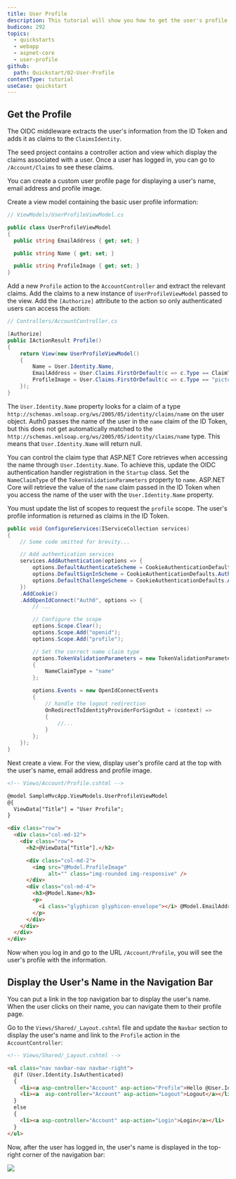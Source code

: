 ```yaml
---
title: User Profile
description: This tutorial will show you how to get the user's profile and display it.
budicon: 292
topics:
  - quickstarts
  - webapp
  - aspnet-core
  - user-profile
github:
  path: Quickstart/02-User-Profile
contentType: tutorial
useCase: quickstart
---
```

## Get the Profile

The OIDC middleware extracts the user's information from the ID Token and adds it as claims to the `ClaimsIdentity`.

The seed project contains a controller action and view which display the claims associated with a user. Once a user has logged in, you can go to `/Account/Claims` to see these claims.

You can create a custom user profile page for displaying a user's name, email address and profile image.

Create a view model containing the basic user profile information:

```csharp
// ViewModels/UserProfileViewModel.cs

public class UserProfileViewModel
{
  public string EmailAddress { get; set; }

  public string Name { get; set; }

  public string ProfileImage { get; set; }
}
```

Add a new `Profile` action to the `AccountController` and extract the relevant claims. Add the claims to a new instance of `UserProfileViewModel` passed to the view. Add the `[Authorize]` attribute to the action so only authenticated users can access the action:

```csharp
// Controllers/AccountController.cs

[Authorize]
public IActionResult Profile()
{
    return View(new UserProfileViewModel()
    {
        Name = User.Identity.Name,
        EmailAddress = User.Claims.FirstOrDefault(c => c.Type == ClaimTypes.Email)?.Value,
        ProfileImage = User.Claims.FirstOrDefault(c => c.Type == "picture")?.Value
    });
}
```

The `User.Identity.Name` property looks for a claim of a type `http://schemas.xmlsoap.org/ws/2005/05/identity/claims/name` on the user object. Auth0 passes the name of the user in the `name` claim of the ID Token, but this does not get automatically matched to the  `http://schemas.xmlsoap.org/ws/2005/05/identity/claims/name` type. This means that `User.Identity.Name` will return null.

You can control the claim type that ASP.NET Core retrieves when accessing the name through `User.Identity.Name`. To achieve this, update the OIDC authentication handler registration in the `Startup` class. Set the `NameClaimType` of the `TokenValidationParameters` property to `name`. ASP.NET Core will retrieve the value of the `name` claim passed in the ID Token when you access the name of the user with the `User.Identity.Name` property.

You must update the list of scopes to request the `profile` scope. The user's profile information is returned as claims in the ID Token.

```csharp
public void ConfigureServices(IServiceCollection services)
{
    // Some code omitted for brevity...

    // Add authentication services
    services.AddAuthentication(options => {
        options.DefaultAuthenticateScheme = CookieAuthenticationDefaults.AuthenticationScheme;
        options.DefaultSignInScheme = CookieAuthenticationDefaults.AuthenticationScheme;
        options.DefaultChallengeScheme = CookieAuthenticationDefaults.AuthenticationScheme;
    })
    .AddCookie()
    .AddOpenIdConnect("Auth0", options => {
        // ...

        // Configure the scope
        options.Scope.Clear();
        options.Scope.Add("openid");
        options.Scope.Add("profile");

        // Set the correct name claim type
        options.TokenValidationParameters = new TokenValidationParameters
        {
            NameClaimType = "name"
        };

        options.Events = new OpenIdConnectEvents
        {
            // handle the logout redirection 
            OnRedirectToIdentityProviderForSignOut = (context) =>
            {
                //...
            }
        };   
    });
}
```

Next create a view. For the view, display user's profile card at the top with the user's name, email address and profile image.

```html
<!-- Views/Account/Profile.cshtml -->

@model SampleMvcApp.ViewModels.UserProfileViewModel
@{
  ViewData["Title"] = "User Profile";
}

<div class="row">
  <div class="col-md-12">
    <div class="row">
      <h2>@ViewData["Title"].</h2>

      <div class="col-md-2">
        <img src="@Model.ProfileImage"
             alt="" class="img-rounded img-responsive" />
      </div>
      <div class="col-md-4">
        <h3>@Model.Name</h3>
        <p>
          <i class="glyphicon glyphicon-envelope"></i> @Model.EmailAddress
        </p>
      </div>
    </div>
  </div>
</div>
```

Now when you log in and go to the URL `/Account/Profile`, you will see the user's profile with the information.

## Display the User's Name in the Navigation Bar

You can put a link in the top navigation bar to display the user's name. When the user clicks on their name, you can navigate them to their profile page.

Go to the `Views/Shared/_Layout.cshtml` file and update the `Navbar` section to display the user's name and link to the `Profile` action in the `AccountController`:

```html
<!-- Views/Shared/_Layout.cshtml -->

<ul class="nav navbar-nav navbar-right">
  @if (User.Identity.IsAuthenticated)
  {
    <li><a asp-controller="Account" asp-action="Profile">Hello @User.Identity.Name!</a></li>
    <li><a  asp-controller="Account" asp-action="Logout">Logout</a></li>
  }
  else
  {
    <li><a asp-controller="Account" asp-action="Login">Login</a></li>
  }
</ul>
```

Now, after the user has logged in, the user's name is displayed in the top-right corner of the navigation bar:

![](/media/articles/server-platforms/aspnet-core/navbar-userprofile.png)
